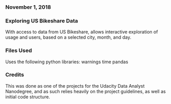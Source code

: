 ### November 1, 2018

### Exploring US Bikeshare Data
With access to data from US Bikeshare, allows interactive exploration of usage and users, based on a selected city, month, and day.

### Files Used
Uses the following python libraries:
warnings
time
pandas

### Credits
This was done as one of the projects for the Udacity Data Analyst Nanodegree, and as such relies heavily on the project guidelines, as well as initial code structure.

